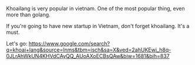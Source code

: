 Khoailang is very popular in vietnam. One of the most popular thing, even more than golang.

If you're going to have new startup in Vietnam, don't forget khoailang. It's a must.

Let's go: https://www.google.com/search?q=khoai+lang&source=lnms&tbm=isch&sa=X&ved=2ahUKEwi_h8q-0JLrAhWkUN4KHVdCAyQQ_AUoAXoECBsQAw&biw=1681&bih=837
